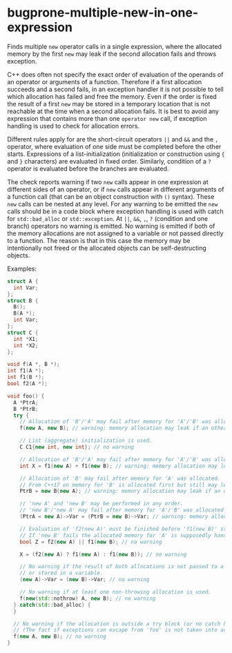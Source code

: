 # bugprone-multiple-new-in-one-expression

Finds multiple `new` operator calls in a single expression, where the
allocated memory by the first `new` may leak if the second allocation
fails and throws exception.

C++ does often not specify the exact order of evaluation of the operands
of an operator or arguments of a function. Therefore if a first
allocation succeeds and a second fails, in an exception handler it is
not possible to tell which allocation has failed and free the memory.
Even if the order is fixed the result of a first `new` may be stored in
a temporary location that is not reachable at the time when a second
allocation fails. It is best to avoid any expression that contains more
than one `operator new` call, if exception handling is used to check for
allocation errors.

Different rules apply for are the short-circuit operators `||` and `&&`
and the `,` operator, where evaluation of one side must be completed
before the other starts. Expressions of a list-initialization
(initialization or construction using `{` and `}` characters) are
evaluated in fixed order. Similarly, condition of a `?` operator is
evaluated before the branches are evaluated.

The check reports warning if two `new` calls appear in one expression at
different sides of an operator, or if `new` calls appear in different
arguments of a function call (that can be an object construction with
`()` syntax). These `new` calls can be nested at any level. For any
warning to be emitted the `new` calls should be in a code block where
exception handling is used with catch for `std::bad_alloc` or
`std::exception`. At `||`, `&&`, `,`, `?` (condition and one branch)
operators no warning is emitted. No warning is emitted if both of the
memory allocations are not assigned to a variable or not passed directly
to a function. The reason is that in this case the memory may be
intentionally not freed or the allocated objects can be self-destructing
objects.

Examples:

```c++
struct A {
  int Var;
};
struct B {
  B();
  B(A *);
  int Var;
};
struct C {
  int *X1;
  int *X2;
};

void f(A *, B *);
int f1(A *);
int f1(B *);
bool f2(A *);

void foo() {
  A *PtrA;
  B *PtrB;
  try {
    // Allocation of 'B'/'A' may fail after memory for 'A'/'B' was allocated.
    f(new A, new B); // warning: memory allocation may leak if an other allocation is sequenced after it and throws an exception; order of these allocations is undefined

    // List (aggregate) initialization is used.
    C C1{new int, new int}; // no warning

    // Allocation of 'B'/'A' may fail after memory for 'A'/'B' was allocated but not yet passed to function 'f1'.
    int X = f1(new A) + f1(new B); // warning: memory allocation may leak if an other allocation is sequenced after it and throws an exception; order of these allocations is undefined

    // Allocation of 'B' may fail after memory for 'A' was allocated.
    // From C++17 on memory for 'B' is allocated first but still may leak if allocation of 'A' fails.
    PtrB = new B(new A); // warning: memory allocation may leak if an other allocation is sequenced after it and throws an exception

    // 'new A' and 'new B' may be performed in any order.
    // 'new B'/'new A' may fail after memory for 'A'/'B' was allocated but not assigned to 'PtrA'/'PtrB'.
    (PtrA = new A)->Var = (PtrB = new B)->Var; // warning: memory allocation may leak if an other allocation is sequenced after it and throws an exception; order of these allocations is undefined

    // Evaluation of 'f2(new A)' must be finished before 'f1(new B)' starts.
    // If 'new B' fails the allocated memory for 'A' is supposedly handled correctly because function 'f2' could take the ownership.
    bool Z = f2(new A) || f1(new B); // no warning

    X = (f2(new A) ? f1(new A) : f1(new B)); // no warning

    // No warning if the result of both allocations is not passed to a function
    // or stored in a variable.
    (new A)->Var = (new B)->Var; // no warning

    // No warning if at least one non-throwing allocation is used.
    f(new(std::nothrow) A, new B); // no warning
  } catch(std::bad_alloc) {
  }

  // No warning if the allocation is outside a try block (or no catch handler exists for std::bad_alloc).
  // (The fact if exceptions can escape from 'foo' is not taken into account.)
  f(new A, new B); // no warning
}
```

